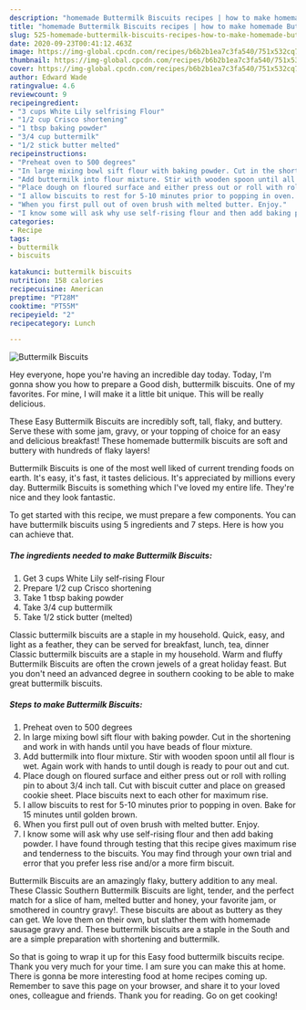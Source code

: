 ```yaml
---
description: "homemade Buttermilk Biscuits recipes | how to make homemade Buttermilk Biscuits"
title: "homemade Buttermilk Biscuits recipes | how to make homemade Buttermilk Biscuits"
slug: 525-homemade-buttermilk-biscuits-recipes-how-to-make-homemade-buttermilk-biscuits
date: 2020-09-23T00:41:12.463Z
image: https://img-global.cpcdn.com/recipes/b6b2b1ea7c3fa540/751x532cq70/buttermilk-biscuits-recipe-main-photo.jpg
thumbnail: https://img-global.cpcdn.com/recipes/b6b2b1ea7c3fa540/751x532cq70/buttermilk-biscuits-recipe-main-photo.jpg
cover: https://img-global.cpcdn.com/recipes/b6b2b1ea7c3fa540/751x532cq70/buttermilk-biscuits-recipe-main-photo.jpg
author: Edward Wade
ratingvalue: 4.6
reviewcount: 9
recipeingredient:
- "3 cups White Lily selfrising Flour"
- "1/2 cup Crisco shortening"
- "1 tbsp baking powder"
- "3/4 cup buttermilk"
- "1/2 stick butter melted"
recipeinstructions:
- "Preheat oven to 500 degrees"
- "In large mixing bowl sift flour with baking powder. Cut in the shortening and work in with hands until you have beads of flour mixture."
- "Add buttermilk into flour mixture. Stir with wooden spoon until all flour is wet. Again work with hands to until dough is ready to pour out and cut."
- "Place dough on floured surface and either press out or roll with rolling pin to about 3/4 inch tall. Cut with biscuit cutter and place on greased cookie sheet. Place biscuits next to each other for maximum rise."
- "I allow biscuits to rest for 5-10 minutes prior to popping in oven. Bake for 15 minutes until golden brown."
- "When you first pull out of oven brush with melted butter. Enjoy."
- "I know some will ask why use self-rising flour and then add baking powder. I have found through testing that this recipe gives maximum rise and tenderness to the biscuits. You may find through your own trial and error that you prefer less rise and/or a more firm biscuit."
categories:
- Recipe
tags:
- buttermilk
- biscuits

katakunci: buttermilk biscuits 
nutrition: 158 calories
recipecuisine: American
preptime: "PT28M"
cooktime: "PT55M"
recipeyield: "2"
recipecategory: Lunch

---
```



![Buttermilk Biscuits](https://img-global.cpcdn.com/recipes/b6b2b1ea7c3fa540/751x532cq70/buttermilk-biscuits-recipe-main-photo.jpg)

Hey everyone, hope you're having an incredible day today. Today, I'm gonna show you how to prepare a Good dish, buttermilk biscuits. One of my favorites. For mine, I will make it a little bit unique. This will be really delicious.

These Easy Buttermilk Biscuits are incredibly soft, tall, flaky, and buttery. Serve these with some jam, gravy, or your topping of choice for an easy and delicious breakfast! These homemade buttermilk biscuits are soft and buttery with hundreds of flaky layers!

Buttermilk Biscuits is one of the most well liked of current trending foods on earth. It's easy, it's fast, it tastes delicious. It's appreciated by millions every day. Buttermilk Biscuits is something which I've loved my entire life. They're nice and they look fantastic.


To get started with this recipe, we must prepare a few components. You can have buttermilk biscuits using 5 ingredients and 7 steps. Here is how you can achieve that.

<!--inarticleads1-->

##### The ingredients needed to make Buttermilk Biscuits:

1. Get 3 cups White Lily self-rising Flour
1. Prepare 1/2 cup Crisco shortening
1. Take 1 tbsp baking powder
1. Take 3/4 cup buttermilk
1. Take 1/2 stick butter (melted)


Classic buttermilk biscuits are a staple in my household. Quick, easy, and light as a feather, they can be served for breakfast, lunch, tea, dinner Classic buttermilk biscuits are a staple in my household. Warm and fluffy Buttermilk Biscuits are often the crown jewels of a great holiday feast. But you don&#39;t need an advanced degree in southern cooking to be able to make great buttermilk biscuits. 

<!--inarticleads2-->

##### Steps to make Buttermilk Biscuits:

1. Preheat oven to 500 degrees
1. In large mixing bowl sift flour with baking powder. Cut in the shortening and work in with hands until you have beads of flour mixture.
1. Add buttermilk into flour mixture. Stir with wooden spoon until all flour is wet. Again work with hands to until dough is ready to pour out and cut.
1. Place dough on floured surface and either press out or roll with rolling pin to about 3/4 inch tall. Cut with biscuit cutter and place on greased cookie sheet. Place biscuits next to each other for maximum rise.
1. I allow biscuits to rest for 5-10 minutes prior to popping in oven. Bake for 15 minutes until golden brown.
1. When you first pull out of oven brush with melted butter. Enjoy.
1. I know some will ask why use self-rising flour and then add baking powder. I have found through testing that this recipe gives maximum rise and tenderness to the biscuits. You may find through your own trial and error that you prefer less rise and/or a more firm biscuit.


Buttermilk Biscuits are an amazingly flaky, buttery addition to any meal. These Classic Southern Buttermilk Biscuits are light, tender, and the perfect match for a slice of ham, melted butter and honey, your favorite jam, or smothered in country gravy!. These biscuits are about as buttery as they can get. We love them on their own, but slather them with homemade sausage gravy and. These buttermilk biscuits are a staple in the South and are a simple preparation with shortening and buttermilk. 

So that is going to wrap it up for this Easy food buttermilk biscuits recipe. Thank you very much for your time. I am sure you can make this at home. There is gonna be more interesting food at home recipes coming up. Remember to save this page on your browser, and share it to your loved ones, colleague and friends. Thank you for reading. Go on get cooking!

